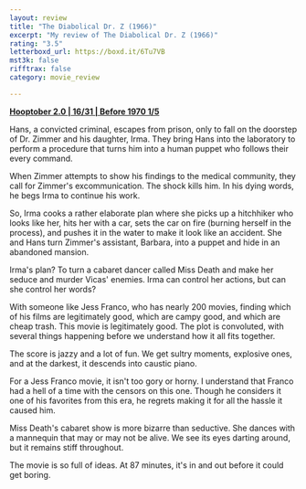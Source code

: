 ```yaml
---
layout: review
title: "The Diabolical Dr. Z (1966)"
excerpt: "My review of The Diabolical Dr. Z (1966)"
rating: "3.5"
letterboxd_url: https://boxd.it/6Tu7VB
mst3k: false
rifftrax: false
category: movie_review

---
```


<b><a href="https://boxd.it/pRPis/detail">Hooptober 2.0 | 16/31 | Before 1970 1/5</a></b>

Hans, a convicted criminal, escapes from prison, only to fall on the doorstep of Dr. Zimmer and his daughter, Irma. They bring Hans into the laboratory to perform a procedure that turns him into a human puppet who follows their every command.

When Zimmer attempts to show his findings to the medical community, they call for Zimmer's excommunication. The shock kills him. In his dying words, he begs Irma to continue his work.

So, Irma cooks a rather elaborate plan where she picks up a hitchhiker who looks like her, hits her with a car, sets the car on fire (burning herself in the process), and pushes it in the water to make it look like an accident. She and Hans turn Zimmer's assistant, Barbara, into a puppet and hide in an abandoned mansion.

Irma's plan? To turn a cabaret dancer called Miss Death and make her seduce and murder Vicas' enemies. Irma can control her actions, but can she control her words?

With someone like Jess Franco, who has nearly 200 movies, finding which of his films are legitimately good, which are campy good, and which are cheap trash. This movie is legitimately good. The plot is convoluted, with several things happening before we understand how it all fits together.

The score is jazzy and a lot of fun. We get sultry moments, explosive ones, and at the darkest, it descends into caustic piano.

For a Jess Franco movie, it isn't too gory or horny. I understand that Franco had a hell of a time with the censors on this one. Though he considers it one of his favorites from this era, he regrets making it for all the hassle it caused him.

Miss Death's cabaret show is more bizarre than seductive. She dances with a mannequin that may or may not be alive. We see its eyes darting around, but it remains stiff throughout.

The movie is so full of ideas. At 87 minutes, it's in and out before it could get boring.